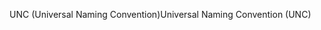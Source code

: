 <span data-ttu-id="8a43e-101">UNC (Universal Naming Convention)</span><span class="sxs-lookup"><span data-stu-id="8a43e-101">Universal Naming Convention (UNC)</span></span>